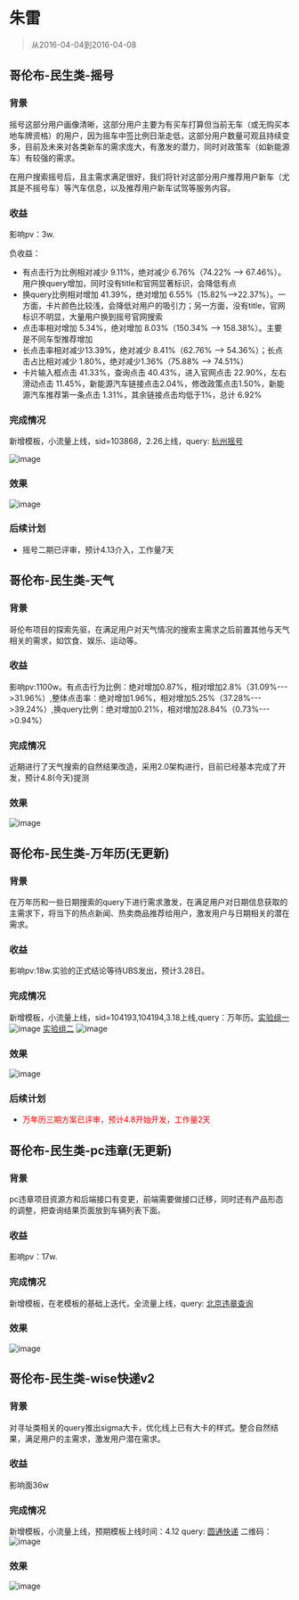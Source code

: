 # 朱雷

> 从2016-04-04到2016-04-08

## 哥伦布-民生类-摇号

### 背景

摇号这部分用户画像清晰，这部分用户主要为有买车打算但当前无车（或无购买本地车牌资格）的用户，因为摇车中签比例日渐走低，这部分用户数量可观且持续变多，目前及未来对各类新车的需求庞大，有激发的潜力，同时对政策车（如新能源车）有较强的需求。

在用户搜索摇号后，且主需求满足很好，我们将针对这部分用户推荐用户新车（尤其是不摇号车）等汽车信息，以及推荐用户新车试驾等服务内容。

### 收益

影响pv：3w.

负收益：

- 有点击行为比例相对减少 9.11%，绝对减少 6.76%（74.22% --> 67.46%）。用户换query增加，同时没有title和官网显著标识，会降低有点
- 换query比例相对增加 41.39%，绝对增加 6.55%（15.82%-->22.37%）。一方面，卡片颜色比较浅，会降低对用户的吸引力；另一方面，没有title，官网标识不明显，大量用户换到摇号官网搜索
- 点击率相对增加 5.34%，绝对增加 8.03%（150.34% --> 158.38%）。主要是不同车型推荐增加
- 长点击率相对减少13.39%，绝对减少 8.41%（62.76% --> 54.36%）；长点击占比相对减少 1.80%，绝对减少1.36%（75.88% --> 74.51%）
- 卡片输入框点击 41.33%，查询点击 40.43%，进入官网点击 22.90%，左右滑动点击 11.45%，新能源汽车链接点击2.04%，修改政策点击1.50%，新能源汽车推荐第一条点击 1.31%，其余链接点击均低于1%，总计 6.92%

### 完成情况

新增模板，小流量上线，sid=103868，2.26上线，query:  [杭州摇号](https://m.baidu.com/s?from=844b&vit=fps&word=%E6%9D%AD%E5%B7%9E%E6%91%87%E5%8F%B7&sid=103868)

![image](http://gitlab.baidu.com/psfe/psdoc/uploads/b23872f3fc4ba409079aecefdc910d77/image.png)

### 效果

![image](http://gitlab.baidu.com/psfe/psdoc/uploads/3193ec49bce6c6373a895bc66bbf1b82/image.png)

### 后续计划

* 摇号二期已评审，预计4.13介入，工作量7天

## 哥伦布-民生类-天气

### 背景

哥伦布项目的探索先驱，在满足用户对天气情况的搜索主需求之后前置其他与天气相关的需求，如饮食、娱乐、运动等。

### 收益

影响pv:1100w。有点击行为比例：绝对增加0.87%，相对增加2.8%（31.09%--->31.96%）,整体点击率：绝对增加1.96%，相对增加5.25%（37.28%--->39.24%）,换query比例：绝对增加0.21%，相对增加28.84%（0.73%--->0.94%）

### 完成情况

近期进行了天气搜索的自然结果改造，采用2.0架构进行，目前已经基本完成了开发，预计4.8(今天)提测

### 效果

![image](http://gitlab.baidu.com/psfe/psdoc/uploads/acf33c512ba8f439aaa6077eafb99623/image.png)

## 哥伦布-民生类-万年历(无更新)

### 背景

在万年历和一些日期搜索的query下进行需求激发，在满足用户对日期信息获取的主需求下，将当下的热点新闻、热卖商品推荐给用户，激发用户与日期相关的潜在需求。

### 收益

影响pv:18w.实验的正式结论等待UBS发出，预计3.28日。

### 完成情况

新增模板，小流量上线，sid=104193,104194,3.18上线,query：万年历。[实验组一](https://m.baidu.com/ssid=794557616465334a756e65ae10/s?word=%E4%B8%87%E5%B9%B4%E5%8E%86&sid=104193)  ![image](http://gitlab.baidu.com/psfe/ala-weeklyreport/uploads/4490cb37805fae396338267864c98efe/image.png)  [实验组二](https://m.baidu.com/ssid=794557616465334a756e65ae10/s?word=%E4%B8%87%E5%B9%B4%E5%8E%86&sid=104194)  ![image](http://gitlab.baidu.com/psfe/ala-weeklyreport/uploads/c89dc2c61f2b90ebb17bab023a6d872b/image.png)

### 效果

![image](http://gitlab.baidu.com/psfe/ala-weeklyreport/uploads/f05c486ebfab4f27db51136fe625a231/image.png)

### 后续计划

* <span style="color: red;">万年历三期方案已评审，预计4.8开始开发，工作量2天</span>

## 哥伦布-民生类-pc违章(无更新)

### 背景

pc违章项目资源方和后端接口有变更，前端需要做接口迁移，同时还有产品形态的调整，把查询结果页面放到车辆列表下面。

### 收益

影响pv：17w.

### 完成情况

新增模板，在老模板的基础上迭代，全流量上线，query: [北京违章查询](https://www.baidu.com/s?ie=UTF-8&wd=%E5%8C%97%E4%BA%AC%E8%BF%9D%E7%AB%A0%E6%9F%A5%E8%AF%A2)

### 效果

![image](http://gitlab.baidu.com/psfe/psdoc/uploads/0e36acc32bdbe2a011395f8b5d9405a7/image.png)

## 哥伦布-民生类-wise快递v2

### 背景

对寻址类相关的query推出sigma大卡，优化线上已有大卡的样式。整合自然结果，满足用户的主需求，激发用户潜在需求。

### 收益

影响面36w

### 完成情况

新增模板，小流量上线，预期模板上线时间：4.12  query: [圆通快递](http://cp01-ps-fe-4.epc.baidu.com:8003/s?word=%E5%9C%86%E9%80%9A%E9%80%9F%E9%80%92&ts=4800115&t_kt=0&rsv_iqid=7701284114368143419&sa=ib&rsv_sug4=4955&ss=101&inputT=2807&wiseus=10.99.79.17&sid=104471) 二维码：![image](http://gitlab.baidu.com/psfe/psdoc/uploads/bd49416b1097f3546e99a8c88b1da285/image.png)

### 效果

![image](http://gitlab.baidu.com/psfe/ala-weeklyreport/uploads/f70bff581080ed3d1de4646f9bdc4bf5/image.png)
